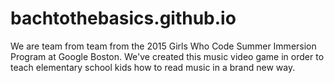 # bachtothebasics.github.io

We are team from team from the 2015 Girls Who Code Summer Immersion Program at Google Boston. We've created this music video game in order to teach elementary school kids how to read music in a brand new way.

